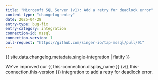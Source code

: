 ```yaml
---
title: "Microsoft SQL Server (v1): Add a retry for deadlock error"
content-type: "changelog-entry"
date: 2025-04-28
entry-type: bug-fix
entry-category: integration
connection-id: mssql
connection-version: 1
pull-request: "https://github.com/singer-io/tap-mssql/pull/91"
---
```

{{ site.data.changelog.metadata.single-integration | flatify }}

We've improved our {{ this-connection.display_name }} (v{{ this-connection.this-version }}) integration to add a retry for deadlock error.